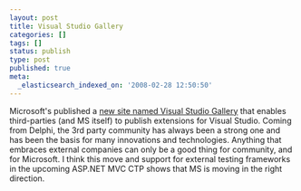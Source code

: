 ```yaml
---
layout: post
title: Visual Studio Gallery
categories: []
tags: []
status: publish
type: post
published: true
meta:
  _elasticsearch_indexed_on: '2008-02-28 12:50:50'
---
```

<p>Microsoft's published a <a href="http://visualstudiogallery.com/">new site named Visual Studio Gallery</a> that enables third-parties (and MS itself) to publish extensions for Visual Studio. Coming from Delphi, the 3rd party community has always been a strong one and has been the basis for many innovations and technologies. Anything that embraces external companies can only be a good thing for community, and for Microsoft. I think this move and support for external testing frameworks in the upcoming ASP.NET MVC CTP shows that MS is moving in the right direction. </p>
